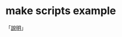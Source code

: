 
# make scripts example

「[說明](http://foreachsam.github.io/book-util-make/book/content/example/make-scripts/)」
